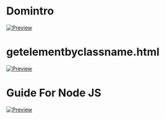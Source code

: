 # Domintro
[![Preview](https://img.shields.io/badge/Preview-green?style=for-the-badge&logo=github)](https://siddu-06-0405.github.io/js/domintro1.html)

# getelementbyclassname.html
[![Preview](https://img.shields.io/badge/Preview-green?style=for-the-badge&logo=github)](https://siddu-06-0405.github.io/js/getelementbyclassname.html)

# Guide For Node JS

[![Preview](https://img.shields.io/badge/Preview-green?style=for-the-badge&logo=github)](https://siddu-06-0405.github.io/js/Node-js/guide.html)
